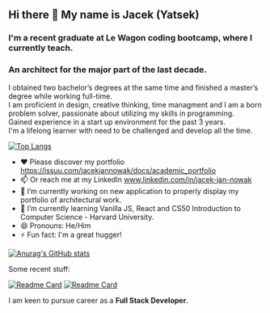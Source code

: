 ## Hi there 👋 My name is Jacek (Yatsek)

### I'm a recent graduate at Le Wagon coding bootcamp, where I currently teach. 
### An architect for the major part of the last decade. 

I obtained two bachelor’s degrees at the same time and finished a master’s degree while working full-time. <br/>
I am proficient in design, creative thinking, time managment and I am a born problem solver, passionate about utilizing my skills in programming. <br/>
Gained experience in a start up environment for the past 3 years. <br/>
I'm a lifelong learner with need to be challenged and develop all the time. <br/>

[![Top Langs](https://github-readme-stats.vercel.app/api/top-langs/?username=Jacek-Jan-Nowak&layout=compact&bg_color=161b22&border_color=30363d&text_color=ffffff&title_color=ffffff&icon_color=3fb938)](https://github.com/anuraghazra/github-readme-stats)

- ❤️ Please discover my portfolio https://issuu.com/jacekjannowak/docs/academic_portfolio
- 📫 Or reach me at my LinkedIn www.linkedin.com/in/jacek-jan-nowak
- 🔭 I’m currently working on new application to properly display my portfolio of architectural work.
- 🌱 I’m currently learning Vanilla JS, React and CS50 Introduction to Computer Science - Harvard University.
- 😄 Pronouns: He/Him
- ⚡ Fun fact: I'm a great hugger!  

[![Anurag's GitHub stats](https://github-readme-stats.vercel.app/api?username=Jacek-Jan-Nowak&count_private=true&show_icons=true&bg_color=161b22&border_color=30363d&text_color=ffffff&title_color=3fb938&icon_color=3fb938)](https://github.com/anuraghazra/github-readme-stats)

Some recent stuff:

[![Readme Card](https://github-readme-stats.vercel.app/api/pin/?username=Jacek-Jan-Nowak&repo=social-network&bg_color=161b22&border_color=30363d&text_color=8b949e&icon_color=8b949e)](https://github.com/anuraghazra/github-readme-stats)
[![Readme Card](https://github-readme-stats.vercel.app/api/pin/?username=Jacek-Jan-Nowak&repo=tested_app&bg_color=161b22&border_color=30363d&text_color=8b949e&icon_color=8b949e)](https://github.com/anuraghazra/github-readme-stats)

I am keen to pursue career as a **Full Stack Developer**.

   

<!--
**Jacek-Jan-Nowak/Jacek-Jan-Nowak** is a ✨ _special_ ✨ repository because its `README.md` (this file) appears on your GitHub profile.

Here are some ideas to get you started:

- 🔭 I’m currently working on ...
- 🌱 I’m currently learning ...
- 👯 I’m looking to collaborate on ...
- 🤔 I’m looking for help with ...
- 💬 Ask me about ...
- 📫 How to reach me: ...
- 😄 Pronouns: ...
- ⚡ Fun fact: ...
-->
